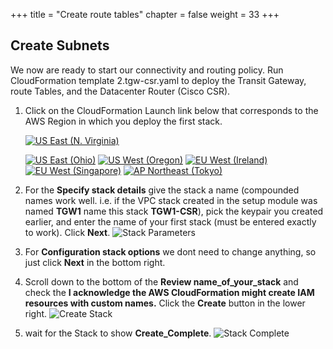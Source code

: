 +++
title = "Create route tables"
chapter = false
weight = 33
+++

## Create Subnets

We now are ready to start our connectivity and routing policy.
Run CloudFormation template 2.tgw-csr.yaml to deploy the Transit Gateway, route Tables, and the Datacenter Router (Cisco CSR).

1. Click on the CloudFormation Launch link below that corresponds to the AWS Region in which you deploy the first stack.

   [![US East (N. Virginia)](https://samdengler.github.io/cloudformation-launch-stack-button-svg/images/us-east-1.svg)](https://console.aws.amazon.com/cloudformation/home?region=us-east-1#/stacks/create/review?stackName=tgw-csr&templateURL=https://s3.amazonaws.com/{{<codebucket>}}/2.tgw-csr.yaml&param_ParentStack=tgw)

   [![US East (Ohio)](https://samdengler.github.io/cloudformation-launch-stack-button-svg/images/us-east-2.svg)](https://console.aws.amazon.com/cloudformation/home?region=us-east-2#/stacks/create/review?stackName=tgw-csr&templateURL=https://s3.amazonaws.com/{{<codebucket>}}/2.tgw-csr.yaml&param_ParentStack=tgw)
   [![US West (Oregon)](https://samdengler.github.io/cloudformation-launch-stack-button-svg/images/us-west-2.svg)](https://console.aws.amazon.com/cloudformation/home?region=us-west-2#/stacks/create/review?stackName=tgw-csr&templateURL=https://s3.amazonaws.com/{{<codebucket>}}/2.tgw-csr.yaml&param_ParentStack=tgw)
   [![EU West (Ireland)](https://samdengler.github.io/cloudformation-launch-stack-button-svg/images/eu-west-1.svg)](https://console.aws.amazon.com/cloudformation/home?region=eu-west-1#/stacks/create/review?stackName=tgw-csr&templateURL=https://s3.amazonaws.com/{{<codebucket>}}/2.tgw-csr.yaml&param_ParentStack=tgw)
   [![EU West (Singapore)](https://samdengler.github.io/cloudformation-launch-stack-button-svg/images/ap-southeast-1.svg)](https://console.aws.amazon.com/cloudformation/home?region=ap-southeast-1#/stacks/create/review?stackName=tgw-csr&templateURL=https://s3.amazonaws.com/{{<codebucket>}}/2.tgw-csr.yaml&param_ParentStack=tgw)
   [![AP Northeast (Tokyo)](https://samdengler.github.io/cloudformation-launch-stack-button-svg/images/ap-northeast-1.svg)](https://console.aws.amazon.com/cloudformation/home?region=ap-northeast-1#/stacks/create/review?stackName=tgw-csr&templateURL=https://s3.amazonaws.com/{{<codebucket>}}/2.tgw-csr.yaml&param_ParentStack=tgw)

1. For the **Specify stack details** give the stack a name (compounded names work well. i.e. if the VPC stack created in the setup module was named **TGW1** name this stack **TGW1-CSR**), pick the keypair you created earlier, and enter the name of your first stack (must be entered exactly to work). Click **Next**.
   ![Stack Parameters](/images/createStack-CSRparameters.png)

1. For **Configuration stack options** we dont need to change anything, so just click **Next** in the bottom right.

1. Scroll down to the bottom of the **Review name_of_your_stack** and check the **I acknowledge the AWS CloudFormation might create IAM resources with custom names.** Click the **Create** button in the lower right.
   ![Create Stack](/images/createStack-VPCiam.png)

1. wait for the Stack to show **Create_Complete**.
   ![Stack Complete](/images/createStack-CSRcomplete.png)

